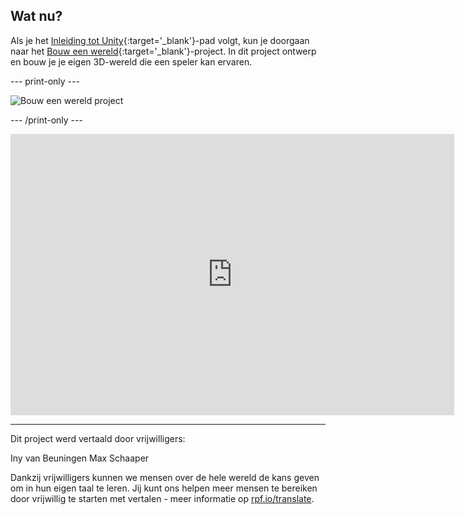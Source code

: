 ## Wat nu?

Als je het [Inleiding tot Unity](https://projects.raspberrypi.org/nl-NL/raspberrypi/unity-intro){:target='_blank'}-pad volgt, kun je doorgaan naar het [Bouw een wereld](https://projects.raspberrypi.org/nl-NL/projects/world-builder){:target='_blank'}-project. In dit project ontwerp en bouw je je eigen 3D-wereld die een speler kan ervaren.

--- print-only ---

![Bouw een wereld project](images/worldbuilder-project.png)

--- /print-only ---

<iframe allowtransparency="true" width="710" height="450" src="https://world-builder-ms.rpfilt.repl.co" frameborder="0"></iframe>

***

Dit project werd vertaald door vrijwilligers:

Iny van Beuningen
Max Schaaper

Dankzij vrijwilligers kunnen we mensen over de hele wereld de kans geven om in hun eigen taal te leren. Jij kunt ons helpen meer mensen te bereiken door vrijwillig te starten met vertalen - meer informatie op [rpf.io/translate](https://rpf.io/translate).
